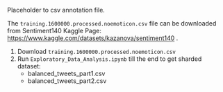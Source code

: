 Placeholder to csv annotation file.

The `training.1600000.processed.noemoticon.csv` file can be downloaded from Sentiment140 Kaggle Page: https://www.kaggle.com/datasets/kazanova/sentiment140 .

1. Download `training.1600000.processed.noemoticon.csv`
2. Run `Exploratory_Data_Analysis.ipynb` till the end to get sharded dataset:
    * balanced_tweets_part1.csv
    * balanced_tweets_part2.csv